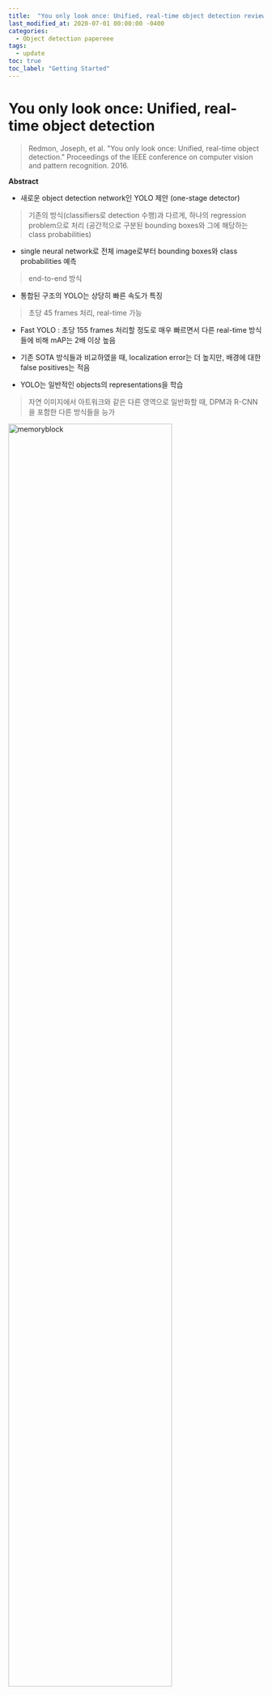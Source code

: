 ```yaml
---
title:  "You only look once: Unified, real-time object detection review"
last_modified_at: 2020-07-01 00:00:00 -0400
categories: 
  - Object detection papereee
tags:
  - update
toc: true
toc_label: "Getting Started"
---
```


# You only look once: Unified, real-time object detection
> Redmon, Joseph, et al. "You only look once: Unified, real-time object detection." Proceedings of the IEEE conference on computer vision and pattern recognition. 2016.

**Abstract**

* 새로운 object detection network인 YOLO 제안 (one-stage detector)

> 기존의 방식(classifiers로 detection 수행)과 다르게, 하나의 regression problem으로 처리 (공간적으로 구분된 bounding boxes와 그에 해당하는 class probabilities)

* single neural network로 전체 image로부터 bounding boxes와 class probabilities 예측

> end-to-end 방식

* 통합된 구조의 YOLO는 상당히 빠른 속도가 특징

> 초당 45 frames 처리, real-time 가능

* Fast YOLO : 초당 155 frames 처리할 정도로 매우 빠르면서 다른 real-time 방식들에 비해 mAP는 2배 이상 높음

* 기존 SOTA 방식들과 비교하였을 때, localization error는 더 높지만, 배경에 대한 false positives는 적음

* YOLO는 일반적인 objects의 representations을 학습

> 자연 이미지에서 아트워크와 같은 다른 영역으로 일반화할 때, DPM과 R-CNN을 포함한 다른 방식들을 능가

<img src="/assets/img/Yolo_v1/fig5.PNG" width="80%" height="80%" title="70px" alt="memoryblock">

**Introduction**

* * *

현재 detection systems은 detection을 classifiers로 수행함 (deformable parts models, DPM)

> 하나의 object를 detection하기 위해 하나의 classifier가 필요

> 전체 image에 대하여 sliding window 방식으로 진행됨

* * *

* R-CNN 방식은 region proposal 방식 사용

> 먼저, image에서 bounding boxes 후보를 생성하고(selective search), 그런 boxes에 대하여 하나의 classifier 수행

> classification을 수행하고 나면, bounding boxes를 refinement 시키기 위해 post-processing을 수행하고, 비슷한 detection proposal을 제거

=> R-CNN 한계 : 복잡한 pipelines으로 속도가 느리고, optimization이 힘듦 (two-stage로 각 component가 분리되어 학습을 진행하기 때문)

<img src="/assets/img/Yolo_v1/R-CNN.PNG" width="60%" height="60%" title="70px" alt="memoryblock">

* * *

* YOLO : image pixels에서 bounding box coordinates와 class probabilities를 직접 예측

> image에 어떤 object가 있는지와 그 위치를 예측하기 위해 오직 한번만 보면 됨 (You Only Look Once)

* * *

<img src="/assets/img/Yolo_v1/fig1.PNG" width="60%" height="60%" title="70px" alt="memoryblock">

* YOLO 동작 방식 : single convolutional network를 이용하여 다양한 bounding box와 그에 대한 class probability를 동시에 예측

* YOLO의 장점

1) 복잡하지 않은 pipeline으로 상당히 빠른 속도

2) 예측을 할 때, image에 대해 global하게 판단함

> sliding window 와 region proposal 방식들과 다르게, YOLO는 training과 testing time에 전체 image를 보면서 classes에 대한 contextual 정보를 얻을 수 있음

> YOLO는 Fast-RCNN 방식과 비교했을 때, background errors의 수가 절반도 되지 않음

3) 일반적인 objects의 representations을 학습함

> 새로운 domian이나 예상치 못한 input이 들어왔을 때, 더 잘 다룰 수 있음

* YOLO는 SOTA와 비교하였을 때 정확도는 떨어지지만, 속도가 빠르고 작은 물체를 잘 탐지할 수 있음

* * *

**Unified Detection**

YOLO는 end-to-end training, 높은 AP를 유지하면서 real-time speed가 가능함

input image는 S x S grid로 나눠지고, 각 grid cell은 B개의 bounding box와 그에 대한 confidence scores가 예측됨

> confidence는 object가 없을 경우는 0, 있을 경우는 IoU와 동일하길 바람

> Bounding box : x,y,w,h,confidence / (x,y) : box의 center 좌표 

모든 grid cell은 C(conditional class probabilities)를 예측

> grid cell이 class i에 해당하는 object를 포함하고 있을 확률 Pr(Class_i|Object)

class-specific confidence scores for each box

<img src="/assets/img/Yolo_v1/eq1.PNG" width="50%" height="50%" title="70px" alt="memoryblock">

<img src="/assets/img/Yolo_v1/fig2.PNG" width="50%" height="50%" title="70px" alt="memoryblock">

evaluation을 위해 PASCAL VOC dataset을 사용하였고, S=7 B=2로 setting (C=20) : 7x7x30 tensor

* * *

* Network Design

<img src="/assets/img/Yolo_v1/fig3.PNG" width="90%" height="90%" title="70px" alt="memoryblock">

> 초기 layer : image로부터 features 추출

> fully connected layers : probabilities와 bounding box coordinates 예측

24개의convolutional layers와 2개의 fully connected layers로 구성 (GoogLeNet에서 영감)

> GoogLeNet의 inception module 대신, 3x3 convolutional layers 이전 layer로 단순한 1x1 reduction layers 사용

Fast YOLO 구조 : 9개의 convolutional layers로 구성되어 있으며, layer는 더 적은 filters를 가짐

> YOLO network 사이즈는 다르지만, 동일한 parameters로 이루어짐 (7x7x30 tensor)

* * *

* 2.2 Training

Pretraining을 위해, 20개의 convolutional layers(하나의 average-pooling layer와 하나의 fully connected layer가 따르는) 사용

> ImageNet 2012 validation set으로 pretrain (input:224x224)

Pretrained model에 4개의 convolutional layer와 2개의 fully connected layer를 추가하여 성능을 향상시킴 (randomly initialized weights) [29]

> detection은 fine-grained visual information이 필요하기 때문에 input resolution을 448x448로 늘림

YOLO의 최종 layer는 class probabilities와 bounding box coordinates 예측 

> 최종 layer를 위해 linear activation function 사용 (다른 모든 layer에는 leaky rectified linear activation 사용)

Sum-squared error를 사용하여 optimization

1) lacalization error와 classification error를 동일하게 측정하면서, object를 포함하지 않는 다량의 box들에 의해 학습이 불안정해짐

> bounding box coordinate prediction loss를 키우고, confidence prediction loss를 줄이기 위해 balancing term 적용

2) Sum-squared error는 large boxes와 small boxes의 error를 동일하게 측정

> 부분적으로 해결하기 위해, 너비와 높이 직접 예측하는 대신 bounding box 너비와 높이의 제곱근을 예측 ??

YOLO는 학습 과정에서 grid cell 별로 다양한 bounding boxes를 예측

> object를 예측하기 위해 하나의 predictor를 지정 (가장 높은 IoU 값을 갖는 prediction)

> > 각 predictor는 특정 사이즈, 가로 세로 비율, object의 class를 더 잘 예측하면서 전반적인 recall을 개선시킴

Loss function

<img src="/assets/img/Yolo_v1/eq3.PNG" width="70%" height="70%" title="70px" alt="memoryblock">



















